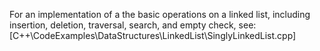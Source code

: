 For an implementation of a the basic operations on a linked list, including insertion, deletion, traversal, search, and empty check, see:
[C++\CodeExamples\DataStructures\LinkedList\SinglyLinkedList.cpp]
